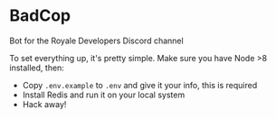 BadCop
======

Bot for the Royale Developers Discord channel

To set everything up, it's pretty simple. Make sure you have Node >8 installed, then:

- Copy `.env.example` to `.env` and give it your info, this is required
- Install Redis and run it on your local system
- Hack away!
